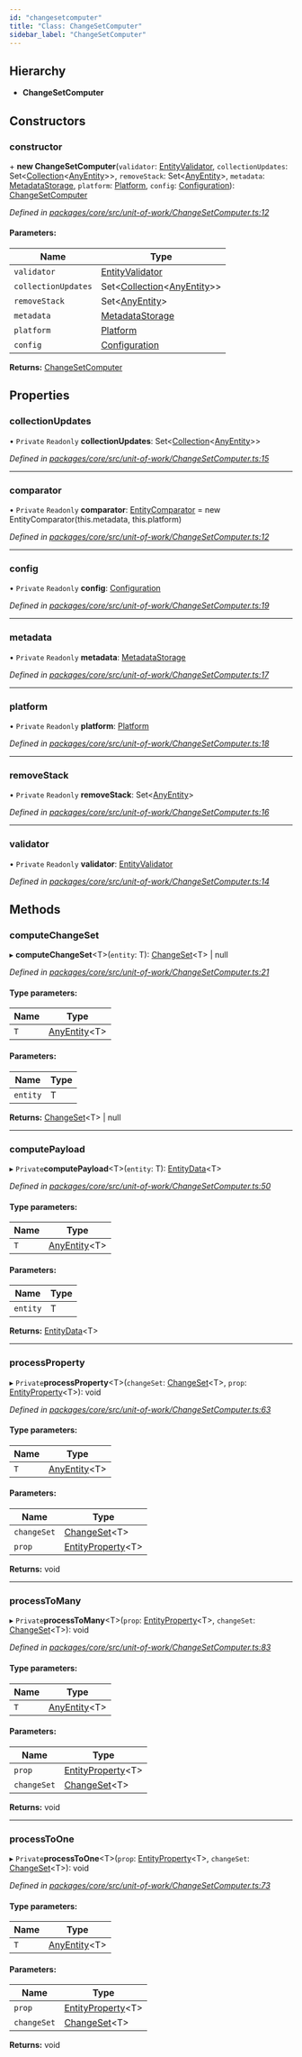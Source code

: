 ```yaml
---
id: "changesetcomputer"
title: "Class: ChangeSetComputer"
sidebar_label: "ChangeSetComputer"
---
```


## Hierarchy

* **ChangeSetComputer**

## Constructors

### constructor

\+ **new ChangeSetComputer**(`validator`: [EntityValidator](entityvalidator.md), `collectionUpdates`: Set&#60;[Collection](collection.md)&#60;[AnyEntity](../index.md#anyentity)>>, `removeStack`: Set&#60;[AnyEntity](../index.md#anyentity)>, `metadata`: [MetadataStorage](metadatastorage.md), `platform`: [Platform](platform.md), `config`: [Configuration](configuration.md)): [ChangeSetComputer](changesetcomputer.md)

*Defined in [packages/core/src/unit-of-work/ChangeSetComputer.ts:12](https://github.com/mikro-orm/mikro-orm/blob/18b580bb42/packages/core/src/unit-of-work/ChangeSetComputer.ts#L12)*

#### Parameters:

Name | Type |
------ | ------ |
`validator` | [EntityValidator](entityvalidator.md) |
`collectionUpdates` | Set&#60;[Collection](collection.md)&#60;[AnyEntity](../index.md#anyentity)>> |
`removeStack` | Set&#60;[AnyEntity](../index.md#anyentity)> |
`metadata` | [MetadataStorage](metadatastorage.md) |
`platform` | [Platform](platform.md) |
`config` | [Configuration](configuration.md) |

**Returns:** [ChangeSetComputer](changesetcomputer.md)

## Properties

### collectionUpdates

• `Private` `Readonly` **collectionUpdates**: Set&#60;[Collection](collection.md)&#60;[AnyEntity](../index.md#anyentity)>>

*Defined in [packages/core/src/unit-of-work/ChangeSetComputer.ts:15](https://github.com/mikro-orm/mikro-orm/blob/18b580bb42/packages/core/src/unit-of-work/ChangeSetComputer.ts#L15)*

___

### comparator

• `Private` `Readonly` **comparator**: [EntityComparator](entitycomparator.md) = new EntityComparator(this.metadata, this.platform)

*Defined in [packages/core/src/unit-of-work/ChangeSetComputer.ts:12](https://github.com/mikro-orm/mikro-orm/blob/18b580bb42/packages/core/src/unit-of-work/ChangeSetComputer.ts#L12)*

___

### config

• `Private` `Readonly` **config**: [Configuration](configuration.md)

*Defined in [packages/core/src/unit-of-work/ChangeSetComputer.ts:19](https://github.com/mikro-orm/mikro-orm/blob/18b580bb42/packages/core/src/unit-of-work/ChangeSetComputer.ts#L19)*

___

### metadata

• `Private` `Readonly` **metadata**: [MetadataStorage](metadatastorage.md)

*Defined in [packages/core/src/unit-of-work/ChangeSetComputer.ts:17](https://github.com/mikro-orm/mikro-orm/blob/18b580bb42/packages/core/src/unit-of-work/ChangeSetComputer.ts#L17)*

___

### platform

• `Private` `Readonly` **platform**: [Platform](platform.md)

*Defined in [packages/core/src/unit-of-work/ChangeSetComputer.ts:18](https://github.com/mikro-orm/mikro-orm/blob/18b580bb42/packages/core/src/unit-of-work/ChangeSetComputer.ts#L18)*

___

### removeStack

• `Private` `Readonly` **removeStack**: Set&#60;[AnyEntity](../index.md#anyentity)>

*Defined in [packages/core/src/unit-of-work/ChangeSetComputer.ts:16](https://github.com/mikro-orm/mikro-orm/blob/18b580bb42/packages/core/src/unit-of-work/ChangeSetComputer.ts#L16)*

___

### validator

• `Private` `Readonly` **validator**: [EntityValidator](entityvalidator.md)

*Defined in [packages/core/src/unit-of-work/ChangeSetComputer.ts:14](https://github.com/mikro-orm/mikro-orm/blob/18b580bb42/packages/core/src/unit-of-work/ChangeSetComputer.ts#L14)*

## Methods

### computeChangeSet

▸ **computeChangeSet**&#60;T>(`entity`: T): [ChangeSet](changeset.md)&#60;T> \| null

*Defined in [packages/core/src/unit-of-work/ChangeSetComputer.ts:21](https://github.com/mikro-orm/mikro-orm/blob/18b580bb42/packages/core/src/unit-of-work/ChangeSetComputer.ts#L21)*

#### Type parameters:

Name | Type |
------ | ------ |
`T` | [AnyEntity](../index.md#anyentity)&#60;T> |

#### Parameters:

Name | Type |
------ | ------ |
`entity` | T |

**Returns:** [ChangeSet](changeset.md)&#60;T> \| null

___

### computePayload

▸ `Private`**computePayload**&#60;T>(`entity`: T): [EntityData](../index.md#entitydata)&#60;T>

*Defined in [packages/core/src/unit-of-work/ChangeSetComputer.ts:50](https://github.com/mikro-orm/mikro-orm/blob/18b580bb42/packages/core/src/unit-of-work/ChangeSetComputer.ts#L50)*

#### Type parameters:

Name | Type |
------ | ------ |
`T` | [AnyEntity](../index.md#anyentity)&#60;T> |

#### Parameters:

Name | Type |
------ | ------ |
`entity` | T |

**Returns:** [EntityData](../index.md#entitydata)&#60;T>

___

### processProperty

▸ `Private`**processProperty**&#60;T>(`changeSet`: [ChangeSet](changeset.md)&#60;T>, `prop`: [EntityProperty](../interfaces/entityproperty.md)&#60;T>): void

*Defined in [packages/core/src/unit-of-work/ChangeSetComputer.ts:63](https://github.com/mikro-orm/mikro-orm/blob/18b580bb42/packages/core/src/unit-of-work/ChangeSetComputer.ts#L63)*

#### Type parameters:

Name | Type |
------ | ------ |
`T` | [AnyEntity](../index.md#anyentity)&#60;T> |

#### Parameters:

Name | Type |
------ | ------ |
`changeSet` | [ChangeSet](changeset.md)&#60;T> |
`prop` | [EntityProperty](../interfaces/entityproperty.md)&#60;T> |

**Returns:** void

___

### processToMany

▸ `Private`**processToMany**&#60;T>(`prop`: [EntityProperty](../interfaces/entityproperty.md)&#60;T>, `changeSet`: [ChangeSet](changeset.md)&#60;T>): void

*Defined in [packages/core/src/unit-of-work/ChangeSetComputer.ts:83](https://github.com/mikro-orm/mikro-orm/blob/18b580bb42/packages/core/src/unit-of-work/ChangeSetComputer.ts#L83)*

#### Type parameters:

Name | Type |
------ | ------ |
`T` | [AnyEntity](../index.md#anyentity)&#60;T> |

#### Parameters:

Name | Type |
------ | ------ |
`prop` | [EntityProperty](../interfaces/entityproperty.md)&#60;T> |
`changeSet` | [ChangeSet](changeset.md)&#60;T> |

**Returns:** void

___

### processToOne

▸ `Private`**processToOne**&#60;T>(`prop`: [EntityProperty](../interfaces/entityproperty.md)&#60;T>, `changeSet`: [ChangeSet](changeset.md)&#60;T>): void

*Defined in [packages/core/src/unit-of-work/ChangeSetComputer.ts:73](https://github.com/mikro-orm/mikro-orm/blob/18b580bb42/packages/core/src/unit-of-work/ChangeSetComputer.ts#L73)*

#### Type parameters:

Name | Type |
------ | ------ |
`T` | [AnyEntity](../index.md#anyentity)&#60;T> |

#### Parameters:

Name | Type |
------ | ------ |
`prop` | [EntityProperty](../interfaces/entityproperty.md)&#60;T> |
`changeSet` | [ChangeSet](changeset.md)&#60;T> |

**Returns:** void
